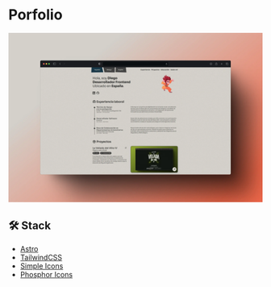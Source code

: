 # Porfolio

<div align="center">
    <a href="https://thelokin.dev">
        <img src=".github/porfolio.webp">
    </a>
</div>

## 🛠️ Stack

- [Astro](https://astro.build)
- [TailwindCSS](https://tailwindcss.com)
- [Simple Icons](https://simpleicons.org)
- [Phosphor Icons](https://phosphoricons.com)
